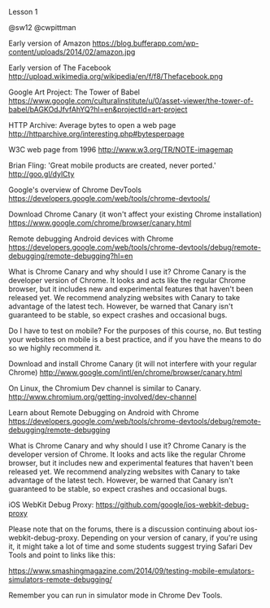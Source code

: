 Lesson 1

@sw12 
@cwpittman 

Early version of Amazon
https://blog.bufferapp.com/wp-content/uploads/2014/02/amazon.jpg

Early version of The Facebook
http://upload.wikimedia.org/wikipedia/en/f/f8/Thefacebook.png

Google Art Project: The Tower of Babel
https://www.google.com/culturalinstitute/u/0/asset-viewer/the-tower-of-babel/bAGKOdJfvfAhYQ?hl=en&projectId=art-project

HTTP Archive: Average bytes to open a web page
http://httparchive.org/interesting.php#bytesperpage

W3C web page from 1996
http://www.w3.org/TR/NOTE-imagemap


Brian Fling: 'Great mobile products are created, never ported.'
http://goo.gl/dylCty

Google's overview of Chrome DevTools
https://developers.google.com/web/tools/chrome-devtools/

Download Chrome Canary (it won't affect your existing Chrome installation)
https://www.google.com/chrome/browser/canary.html

Remote debugging Android devices with Chrome
https://developers.google.com/web/tools/chrome-devtools/debug/remote-debugging/remote-debugging?hl=en


What is Chrome Canary and why should I use it?
Chrome Canary is the developer version of Chrome. It looks and acts like the regular 
Chrome browser, but it includes new and experimental features that haven't been released yet. 
We recommend analyzing websites with Canary to take advantage of the latest tech. However, 
be warned that Canary isn't guaranteed to be stable, so expect crashes and occasional bugs.

Do I have to test on mobile?
For the purposes of this course, no. But testing your websites on mobile is a best practice, 
and if you have the means to do so we highly recommend it.


Download and install Chrome Canary (it will not interfere with your regular Chrome)
http://www.google.com/intl/en/chrome/browser/canary.html

On Linux, the Chromium Dev channel is similar to Canary.
http://www.chromium.org/getting-involved/dev-channel

Learn about Remote Debugging on Android with Chrome
https://developers.google.com/web/tools/chrome-devtools/debug/remote-debugging/remote-debugging


What is Chrome Canary and why should I use it?
Chrome Canary is the developer version of Chrome. It looks and acts like the regular Chrome browser, 
but it includes new and experimental features that haven't been released yet. 
We recommend analyzing websites with Canary to take advantage of the latest tech. 
However, be warned that Canary isn't guaranteed to be stable, so expect crashes and occasional bugs.

iOS WebKit Debug Proxy: https://github.com/google/ios-webkit-debug-proxy

Please note that on the forums, there is a discussion continuing about ios-webkit-debug-proxy. 
Depending on your version of canary, if you're using it, it might take a lot of time and some 
students suggest trying Safari Dev Tools and point to links like this:

https://www.smashingmagazine.com/2014/09/testing-mobile-emulators-simulators-remote-debugging/

Remember you can run in simulator mode in Chrome Dev Tools.

